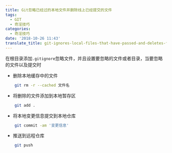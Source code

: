 ```yaml
---
title: Git忽略已经过的本地文件并删除线上已经提交的文件
tags:
  - GIT
  - 奇淫技巧
categories:
  - 奇淫技巧
date: '2018-10-26 11:43'
translate_title: git-ignores-local-files-that-have-passed-and-deletes-files-submitted-online
---
```


在根目录添加`.gitignore`忽略文件，并且设置要忽略的文件或者目录，当要忽略的文件以及提交时

* 删除本地缓存中的文件
```bash
    git rm -r --cached 文件名
```

* 将删除的文件添加到本地暂存区
```bash
    git add .
```

* 将本地变更信息提交到本地仓库
```bash
    git commit -am '变更信息'
```

* 推送到远程仓库
```bash
    git push
```




